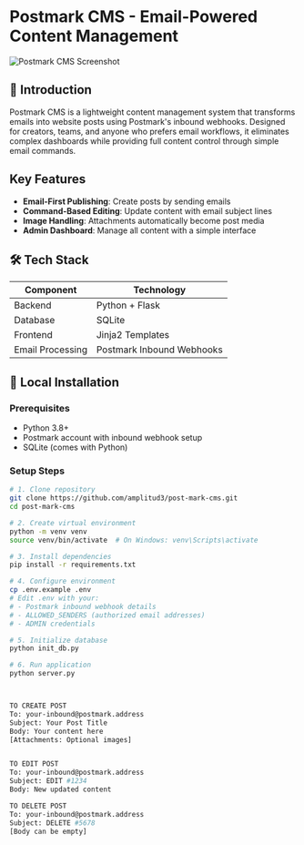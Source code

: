 # Postmark CMS - Email-Powered Content Management

![Postmark CMS Screenshot](https://dev-to-uploads.s3.amazonaws.com/uploads/articles/5qkg24afkdm6ducr2xcs.jpg)

## 📌 Introduction
Postmark CMS is a lightweight content management system that transforms emails into website posts using Postmark's inbound webhooks. Designed for creators, teams, and anyone who prefers email workflows, it eliminates complex dashboards while providing full content control through simple email commands.

## Key Features
- **Email-First Publishing**: Create posts by sending emails
- **Command-Based Editing**: Update content with email subject lines
- **Image Handling**: Attachments automatically become post media
- **Admin Dashboard**: Manage all content with a simple interface

## 🛠️ Tech Stack
| Component       | Technology |
|-----------------|------------|
| Backend         | Python + Flask |
| Database        | SQLite |
| Frontend        | Jinja2 Templates |
| Email Processing| Postmark Inbound Webhooks |

## 🚀 Local Installation

### Prerequisites
- Python 3.8+
- Postmark account with inbound webhook setup
- SQLite (comes with Python)

### Setup Steps
```bash
# 1. Clone repository
git clone https://github.com/amplitud3/post-mark-cms.git
cd post-mark-cms

# 2. Create virtual environment
python -m venv venv
source venv/bin/activate  # On Windows: venv\Scripts\activate

# 3. Install dependencies
pip install -r requirements.txt

# 4. Configure environment
cp .env.example .env
# Edit .env with your:
# - Postmark inbound webhook details
# - ALLOWED_SENDERS (authorized email addresses)
# - ADMIN credentials

# 5. Initialize database
python init_db.py

# 6. Run application
python server.py



TO CREATE POST
To: your-inbound@postmark.address
Subject: Your Post Title
Body: Your content here
[Attachments: Optional images]


TO EDIT POST
To: your-inbound@postmark.address
Subject: EDIT #1234
Body: New updated content

TO DELETE POST
To: your-inbound@postmark.address
Subject: DELETE #5678
[Body can be empty]

